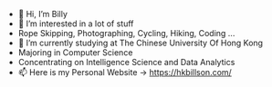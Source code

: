 - 👋 Hi, I’m Billy
- 👀 I’m interested in a lot of stuff
- Rope Skipping, Photographing, Cycling, Hiking, Coding ...
- 🌱 I’m currently studying at The Chinese University Of Hong Kong
- Majoring in Computer Science
- Concentrating on Intelligence Science and Data Analytics
- 📫 Here is my Personal Website -> https://hkbillson.com/

<!---
Argonaut790/Argonaut790 is a ✨ special ✨ repository because its `README.md` (this file) appears on your GitHub profile.
You can click the Preview link to take a look at your changes.
--->
